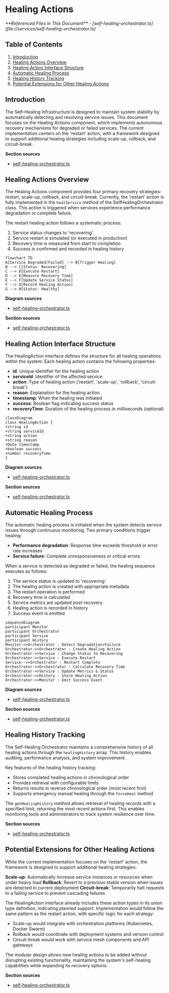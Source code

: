 # Healing Actions

<cite>
**Referenced Files in This Document**   
- [self-healing-orchestrator.ts](file://services/self-healing-orchestrator.ts)
</cite>

## Table of Contents
1. [Introduction](#introduction)
2. [Healing Actions Overview](#healing-actions-overview)
3. [Healing Action Interface Structure](#healing-action-interface-structure)
4. [Automatic Healing Process](#automatic-healing-process)
5. [Healing History Tracking](#healing-history-tracking)
6. [Potential Extensions for Other Healing Actions](#potential-extensions-for-other-healing-actions)

## Introduction
The Self-Healing Infrastructure is designed to maintain system stability by automatically detecting and resolving service issues. This document focuses on the Healing Actions component, which implements autonomous recovery mechanisms for degraded or failed services. The current implementation centers on the 'restart' action, with a framework designed to support additional healing strategies including scale-up, rollback, and circuit-break.

**Section sources**
- [self-healing-orchestrator.ts](file://services/self-healing-orchestrator.ts#L1-L50)

## Healing Actions Overview
The Healing Actions component provides four primary recovery strategies: restart, scale-up, rollback, and circuit-break. Currently, the 'restart' action is fully implemented in the `healService` method of the SelfHealingOrchestrator class. This action is triggered when services experience performance degradation or complete failure.

The restart healing action follows a systematic process:
1. Service status changes to 'recovering'
2. Service restart is simulated (or executed in production)
3. Recovery time is measured from start to completion
4. Success is confirmed and recorded in healing history

```mermaid
flowchart TD
A[Service Degraded/Failed] --> B[Trigger Healing]
B --> C[Status: Recovering]
C --> D[Execute Restart]
D --> E[Measure Recovery Time]
E --> F[Update Service Status]
F --> G[Record Healing Action]
G --> H[Status: Healthy]
```

**Diagram sources**
- [self-healing-orchestrator.ts](file://services/self-healing-orchestrator.ts#L143-L180)

**Section sources**
- [self-healing-orchestrator.ts](file://services/self-healing-orchestrator.ts#L143-L180)

## Healing Action Interface Structure
The HealingAction interface defines the structure for all healing operations within the system. Each healing action contains the following properties:

- **id**: Unique identifier for the healing action
- **serviceId**: Identifier of the affected service
- **action**: Type of healing action ('restart', 'scale-up', 'rollback', 'circuit-break')
- **reason**: Explanation for the healing action
- **timestamp**: When the healing was initiated
- **success**: Boolean flag indicating success status
- **recoveryTime**: Duration of the healing process in milliseconds (optional)

```mermaid
classDiagram
class HealingAction {
+string id
+string serviceId
+string action
+string reason
+Date timestamp
+boolean success
+number recoveryTime
}
```

**Diagram sources**
- [self-healing-orchestrator.ts](file://services/self-healing-orchestrator.ts#L30-L38)

**Section sources**
- [self-healing-orchestrator.ts](file://services/self-healing-orchestrator.ts#L30-L38)

## Automatic Healing Process
The automatic healing process is initiated when the system detects service issues through continuous monitoring. Two primary conditions trigger healing:
- **Performance degradation**: Response time exceeds threshold or error rate increases
- **Service failure**: Complete unresponsiveness or critical errors

When a service is detected as degraded or failed, the healing sequence executes as follows:

1. The service status is updated to 'recovering'
2. The healing action is created with appropriate metadata
3. The restart operation is performed
4. Recovery time is calculated
5. Service metrics are updated post-recovery
6. Healing action is recorded in history
7. Success event is emitted

```mermaid
sequenceDiagram
participant Monitor
participant Orchestrator
participant Service
participant History
Monitor->>Orchestrator : Detect Degradation/Failure
Orchestrator->>Orchestrator : Create Healing Action
Orchestrator->>Service : Change Status to Recovering
Orchestrator->>Service : Execute Restart
Service-->>Orchestrator : Restart Complete
Orchestrator->>Orchestrator : Calculate Recovery Time
Orchestrator->>Service : Update Metrics & Status
Orchestrator->>History : Store Healing Action
Orchestrator->>Monitor : Emit Success Event
```

**Diagram sources**
- [self-healing-orchestrator.ts](file://services/self-healing-orchestrator.ts#L143-L180)

**Section sources**
- [self-healing-orchestrator.ts](file://services/self-healing-orchestrator.ts#L143-L180)

## Healing History Tracking
The Self-Healing Orchestrator maintains a comprehensive history of all healing actions through the `healingHistory` array. This history enables auditing, performance analysis, and system improvement.

Key features of the healing history tracking:
- Stores completed healing actions in chronological order
- Provides retrieval with configurable limits
- Returns results in reverse chronological order (most recent first)
- Supports emergency manual healing through the `forceHeal` method

The `getHealingHistory` method allows retrieval of healing records with a specified limit, returning the most recent actions first. This enables monitoring tools and administrators to track system resilience over time.

**Section sources**
- [self-healing-orchestrator.ts](file://services/self-healing-orchestrator.ts#L225-L248)

## Potential Extensions for Other Healing Actions
While the current implementation focuses on the 'restart' action, the framework is designed to support additional healing strategies:

**Scale-up**: Automatically increase service instances or resources when under heavy load
**Rollback**: Revert to a previous stable version when issues are detected in current deployment
**Circuit-break**: Temporarily halt requests to a failing service to prevent cascading failures

The HealingAction interface already includes these action types in its union type definition, indicating planned support. Implementation would follow the same pattern as the restart action, with specific logic for each strategy:

- Scale-up would integrate with orchestration platforms (Kubernetes, Docker Swarm)
- Rollback would coordinate with deployment systems and version control
- Circuit-break would work with service mesh components and API gateways

The modular design allows new healing actions to be added without disrupting existing functionality, maintaining the system's self-healing capabilities while expanding its recovery options.

**Section sources**
- [self-healing-orchestrator.ts](file://services/self-healing-orchestrator.ts#L30-L38)